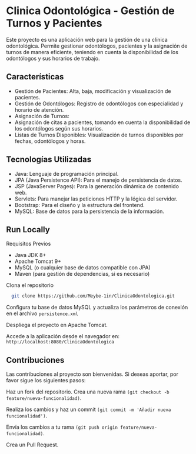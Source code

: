 
# Clinica Odontológica - Gestión de Turnos y Pacientes
Este proyecto es una aplicación web para la gestión de una clínica odontológica. Permite gestionar odontólogos, pacientes y la asignación de turnos de manera eficiente, teniendo en cuenta la disponibilidad de los odontólogos y sus horarios de trabajo.




## Características
- Gestión de Pacientes:
  Alta, baja, modificación y visualización de pacientes.
- Gestión de Odontólogos:
  Registro de odontólogos con especialidad y horario de atención.
- Asignación de Turnos:
- Asignación de citas a pacientes, tomando en cuenta la disponibilidad de los odontólogos según sus horarios.
- Listas de Turnos Disponibles:
  Visualización de turnos disponibles por   fechas, odontólogos y horas.

## Tecnologías Utilizadas
- Java: Lenguaje de programación principal.
- JPA (Java Persistence API): Para el manejo de persistencia de datos.
- JSP (JavaServer Pages): Para la generación dinámica de contenido web.
- Servlets: Para manejar las peticiones HTTP y la lógica del servidor.
- Bootstrap: Para el diseño y la estructura del frontend.
- MySQL: Base de datos para la persistencia de la información.
## Run Locally

Requisitos Previos
- Java JDK 8+
- Apache Tomcat 9+
- MySQL (o cualquier base de datos compatible con JPA)
- Maven (para gestión de dependencias, si es necesario)

Clona el repositorio

```bash
  git clone https://github.com/Meybe-1in/ClinicaOdontologica.git
```
Configura tu base de datos MySQL y actualiza los parámetros de conexión en el archivo `persistence.xml` 

Despliega el proyecto en Apache Tomcat.

Accede a la aplicación desde el navegador en: `http://localhost:8080/ClinicaOdontologica`
## Contribuciones
Las contribuciones al proyecto son bienvenidas. Si deseas aportar, por favor sigue los siguientes pasos:

Haz un fork del repositorio.
Crea una nueva rama `(git checkout -b feature/nueva-funcionalidad)`.

Realiza los cambios y haz un commit `(git commit -m 'Añadir nueva funcionalidad')`.

Envía los cambios a tu rama `(git push origin feature/nueva-funcionalidad)`.

Crea un Pull Request.
